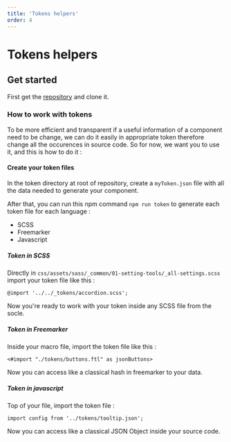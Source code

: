 ```yaml
---
title: 'Tokens helpers'
order: 4
---
```


# Tokens helpers

## Get started

First get the [repository](https://github.com/adeo/integration-web-core--socle) and clone it. 

### How to work with tokens 

To be more efficient and transparent if a useful information of a component need to be change, we can do it easily in appropriate token therefore change all the occurences in source code. So for now, we want you to use it, and this is how to do it : 

#### Create your token files 

In the token directory at root of repository, create a `myToken.json` file with all the data needed to generate your component. 

After that, you can run this npm command `npm run token` to generate each token file for each language : 

* SCSS
* Freemarker 
* Javascript 

##### Token in SCSS 

Directly in `css/assets/sass/_common/01-setting-tools/_all-settings.scss` import your token file like this : 

`@import '../../_tokens/accordion.scss';`

Now you're ready to work with your token inside any SCSS file from the socle. 


##### Token in Freemarker 

Inside your macro file, import the token file like this : 

`<#import "./tokens/buttons.ftl" as jsonButtons>`

Now you can access like a classical hash in freemarker to your data. 

##### Token in javascript

Top of your file, import the token file : 

`import config from '../tokens/tooltip.json';`

Now you can access like a classical JSON Object inside your source code. 
